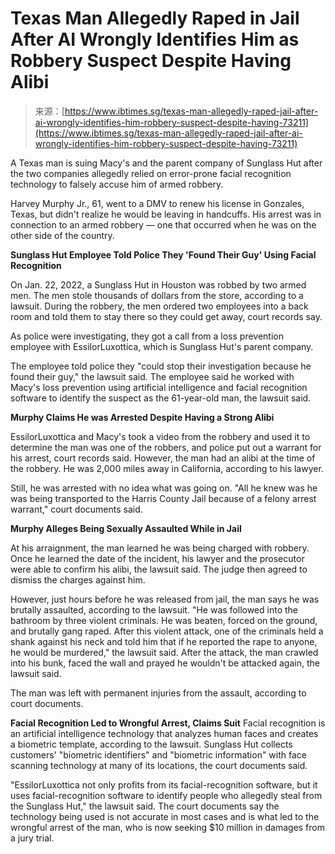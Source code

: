<!--yml
category: 未分类
date: 2024-05-27 15:05:18
-->

# Texas Man Allegedly Raped in Jail After AI Wrongly Identifies Him as Robbery Suspect Despite Having Alibi

> 来源：[https://www.ibtimes.sg/texas-man-allegedly-raped-jail-after-ai-wrongly-identifies-him-robbery-suspect-despite-having-73211](https://www.ibtimes.sg/texas-man-allegedly-raped-jail-after-ai-wrongly-identifies-him-robbery-suspect-despite-having-73211)

A Texas man is suing Macy's and the parent company of Sunglass Hut after the two companies allegedly relied on error-prone facial recognition technology to falsely accuse him of armed robbery.

Harvey Murphy Jr., 61, went to a DMV to renew his license in Gonzales, Texas, but didn't realize he would be leaving in handcuffs. His arrest was in connection to an armed robbery — one that occurred when he was on the other side of the country.

**Sunglass Hut Employee Told Police They 'Found Their Guy' Using Facial Recognition**

On Jan. 22, 2022, a Sunglass Hut in Houston was robbed by two armed men. The men stole thousands of dollars from the store, according to a lawsuit. During the robbery, the men ordered two employees into a back room and told them to stay there so they could get away, court records say.

As police were investigating, they got a call from a loss prevention employee with EssilorLuxottica, which is Sunglass Hut's parent company.

The employee told police they "could stop their investigation because he found their guy," the lawsuit said. The employee said he worked with Macy's loss prevention using artificial intelligence and facial recognition software to identify the suspect as the 61-year-old man, the lawsuit said.

**Murphy Claims He was Arrested Despite Having a Strong Alibi**

EssilorLuxottica and Macy's took a video from the robbery and used it to determine the man was one of the robbers, and police put out a warrant for his arrest, court records said. However, the man had an alibi at the time of the robbery. He was 2,000 miles away in California, according to his lawyer.

Still, he was arrested with no idea what was going on. "All he knew was he was being transported to the Harris County Jail because of a felony arrest warrant," court documents said.

**Murphy Alleges Being Sexually Assaulted While in Jail**

At his arraignment, the man learned he was being charged with robbery. Once he learned the date of the incident, his lawyer and the prosecutor were able to confirm his alibi, the lawsuit said. The judge then agreed to dismiss the charges against him.

However, just hours before he was released from jail, the man says he was brutally assaulted, according to the lawsuit. "He was followed into the bathroom by three violent criminals. He was beaten, forced on the ground, and brutally gang raped. After this violent attack, one of the criminals held a shank against his neck and told him that if he reported the rape to anyone, he would be murdered," the lawsuit said. After the attack, the man crawled into his bunk, faced the wall and prayed he wouldn't be attacked again, the lawsuit said.

The man was left with permanent injuries from the assault, according to court documents.

**Facial Recognition Led to Wrongful Arrest, Claims Suit** 
Facial recognition is an artificial intelligence technology that analyzes human faces and creates a biometric template, according to the lawsuit. Sunglass Hut collects customers' "biometric identifiers" and "biometric information" with face scanning technology at many of its locations, the court documents said.

"EssilorLuxottica not only profits from its facial-recognition software, but it uses facial-recognition software to identify people who allegedly steal from the Sunglass Hut," the lawsuit said. The court documents say the technology being used is not accurate in most cases and is what led to the wrongful arrest of the man, who is now seeking $10 million in damages from a jury trial.